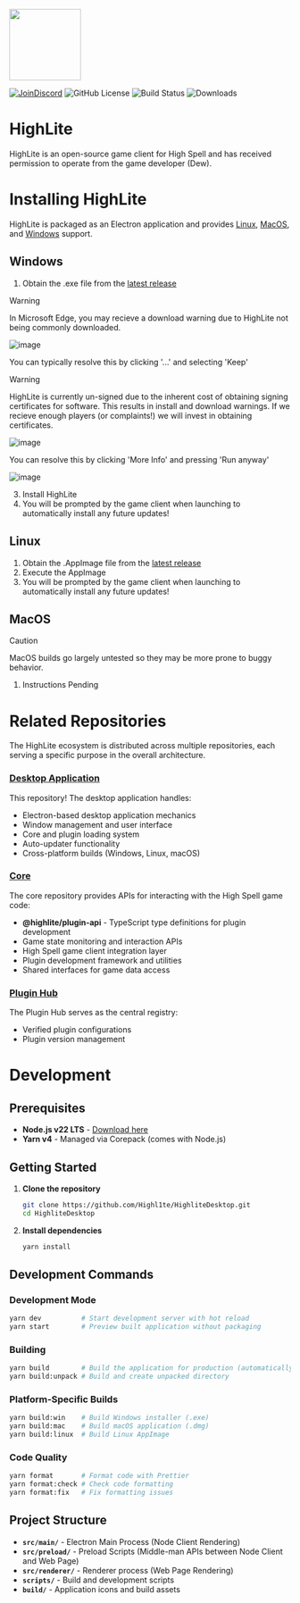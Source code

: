 <p><img src="https://github.com/user-attachments/assets/da5bb809-3949-4854-99e4-1619022444e7" width="128"/></p>
<p>
  <a href="https://discord.gg/highspell"><img alt="JoinDiscord" src="https://img.shields.io/badge/Discord-Join_Us-purple?style=flat&logo=Discord&label=Discord"/></a>
  <img alt="GitHub License" src="https://img.shields.io/github/license/Highl1te/HighliteDesktop">
  <img alt="Build Status" src="https://img.shields.io/github/actions/workflow/status/Highl1te/HighliteDesktop/main.yml">
  <img alt="Downloads" src="https://img.shields.io/github/downloads/Highl1te/HighliteDesktop/latest/total?label=Downloads&color=blue">
</p>

# HighLite
HighLite is an open-source game client for High Spell and has received permission to operate from the game developer (Dew).

# Installing HighLite
HighLite is packaged as an Electron application and provides [Linux](#Linux), [MacOS](#MacOS), and [Windows](#Windows) support.

## Windows
1. Obtain the .exe file from the [latest release](https://github.com/Highl1te/HighliteDesktop/releases/latest)
> [!WARNING]
> In Microsoft Edge, you may recieve a download warning due to HighLite not being commonly downloaded.
>
> ![image](https://github.com/user-attachments/assets/8dd15f93-29c4-42a8-966b-1bd8a83fa66c)
>
> You can typically resolve this by clicking '...' and selecting 'Keep'


> [!WARNING]
> HighLite is currently un-signed due to the inherent cost of obtaining signing certificates for software. This results in install and download warnings.
> If we recieve enough players (or complaints!) we will invest in obtaining certificates.
>
> ![image](https://github.com/user-attachments/assets/90651443-a7ed-42b1-8e60-60af2a54fbf1)
>
> You can resolve this by clicking 'More Info' and pressing 'Run anyway'
>
> ![image](https://github.com/user-attachments/assets/f1537d49-7aac-4344-ba6a-77a01339e63f)
>

3. Install HighLite
4. You will be prompted by the game client when launching to automatically install any future updates!
## Linux
1. Obtain the .AppImage file from the [latest release](https://github.com/Highl1te/HighliteDesktop/releases/latest)
2. Execute the AppImage
3. You will be prompted by the game client when launching to automatically install any future updates!
## MacOS
> [!CAUTION]
> MacOS builds go largely untested so they may be more prone to buggy behavior.

1. Instructions Pending

# Related Repositories
The HighLite ecosystem is distributed across multiple repositories, each serving a specific purpose in the overall architecture.

### [Desktop Application](https://github.com/Highl1te/HighliteDesktop)
This repository! The desktop application handles:
- Electron-based desktop application mechanics
- Window management and user interface
- Core and plugin loading system
- Auto-updater functionality
- Cross-platform builds (Windows, Linux, macOS)

### [Core](https://github.com/Highl1te/Core)
The core repository provides APIs for interacting with the High Spell game code:
- **@highlite/plugin-api** - TypeScript type definitions for plugin development
- Game state monitoring and interaction APIs
- High Spell game client integration layer
- Plugin development framework and utilities
- Shared interfaces for game data access

### [Plugin Hub](https://github.com/Highl1te/Plugin-Hub)
The Plugin Hub serves as the central registry:
- Verified plugin configurations
- Plugin version management

# Development
## Prerequisites
- **Node.js v22 LTS** - [Download here](https://nodejs.org/en/download)
- **Yarn v4** - Managed via Corepack (comes with Node.js)

## Getting Started
1. **Clone the repository**
   ```bash
   git clone https://github.com/Highl1te/HighliteDesktop.git
   cd HighliteDesktop
   ```

2. **Install dependencies**
   ```bash
   yarn install
   ```
## Development Commands
### Development Mode
```bash
yarn dev          # Start development server with hot reload
yarn start        # Preview built application without packaging
```

### Building
```bash
yarn build        # Build the application for production (automatically runs prebuild)
yarn build:unpack # Build and create unpacked directory
```

### Platform-Specific Builds
```bash
yarn build:win    # Build Windows installer (.exe)
yarn build:mac    # Build macOS application (.dmg)
yarn build:linux  # Build Linux AppImage
```

### Code Quality
```bash
yarn format       # Format code with Prettier
yarn format:check # Check code formatting
yarn format:fix   # Fix formatting issues
```

## Project Structure
- **`src/main/`** - Electron Main Process (Node Client Rendering)
- **`src/preload/`** - Preload Scripts (Middle-man APIs between Node Client and Web Page)
- **`src/renderer/`** - Renderer process (Web Page Rendering)
- **`scripts/`** - Build and development scripts
- **`build/`** - Application icons and build assets

